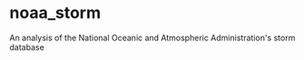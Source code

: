 noaa_storm
==========

An analysis of the National Oceanic and Atmospheric Administration's storm database

